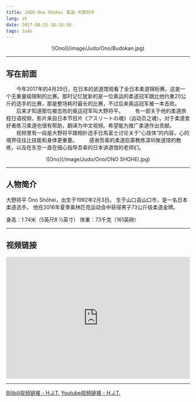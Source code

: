 ```yaml
---
title: JUDO-Ono Shohei 柔道-大野将平
lang: zh
date: 2017-08-25 18:18:50
tags: Judo
---
```


<center>![Ono](/image/Judo/Ono/Budokan.jpg)</center> 

---------------------  

## 写在前面
    
&#8195;&#8195;今年2017年的4月29日，在日本的武道馆观看了全日本柔道锦标赛，这是一个无重量级限制的比赛。那时记忆犹新的是一位奥运的柔道冠军跟比他约重20公斤的选手的比赛，那是整场耗时最长的比赛，不过后来奥运冠军被一本击败。
&#8195;&#8195;后来才知道那位被击败的奥运冠军叫大野将平。
&#8195;&#8195;有一部关于他的柔道旅程日语视频，影片来自日本节目片《アスリートの魂》（运动员之魂）。对于柔道爱好者练习柔道也很有帮助，翻译为中文视频。希望能为推广柔道作出贡献。  
&#8195;&#8195;视频里有一段是大野将平跟相扑选手日馬富士讨论关于“心技体”的内容，心的境界往往比技能和身体更重要。
&#8195;&#8195;感谢吾辈的柔道启蒙教练深圳聚道馆的教练，以及在东京一直在细心指导吾辈的日本讲道馆的老师们。 

<center>![Ono](/image/Judo/Ono/ONO SHOHEI.jpg)</center>

---------------------  

## 人物简介  

大野将平 Ōno Shōhei，出生于1992年2月3日。
生于山口县山口市，是一名日本柔道选手。
他在2016年夏季奥林匹克运动会中获得男子73公斤级柔道金牌。 

身高：1.74米（5英尺8 1⁄2英寸）
体重：73千克（161英磅）  

---------------------  

## 视频链接 
  
<!-- <center><iframe src="//player.bilibili.com/player.html?aid=14169956&bvid=BV1rx411x7wX&cid=23130074&page=1&high_quality=1" height="580" width="100%" quality="high" scrolling="no" border="0" frameborder="no" framespacing="0" allowfullscreen="true"> </iframe></center> -->

<div style="position: relative; padding: 33% 48%;">
<iframe style="position: absolute; width: 100%; height: 100%; left: 0; top: 0;" src="https://player.bilibili.com/player.html?aid=14169956&bvid=BV1rx411x7wX&cid=23130074&page=1&high_quality=1" frameborder="no" scrolling="no"></iframe></div>
  
---------------------  

[Bilibili视频链接 - H.J.T.](https://www.bilibili.com/video/av14169956/ "Title")
[Youtube视频链接 - H.J.T.](https://youtu.be/0f87-PeTgYs "Title")
